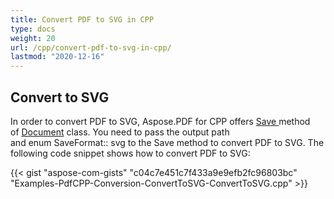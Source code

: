 ```yaml
---
title: Convert PDF to SVG in CPP
type: docs
weight: 20
url: /cpp/convert-pdf-to-svg-in-cpp/
lastmod: "2020-12-16"
---
```


## **Convert to SVG**
In order to convert PDF to SVG, Aspose.PDF for CPP offers [Save ](https://apireference.aspose.com/cpp/pdf/class/aspose.pdf.document/#ac082fe8e67b25685fc51d33e804269fa)method of [Document](https://apireference.aspose.com/cpp/pdf/class/aspose.pdf.document/) class. You need to pass the output path and enum SaveFormat:: svg to the Save method to convert PDF to SVG. The following code snippet shows how to convert PDF to SVG:

{{< gist "aspose-com-gists" "c04c7e451c7f433a9e9efb2fc96803bc" "Examples-PdfCPP-Conversion-ConvertToSVG-ConvertToSVG.cpp" >}}
